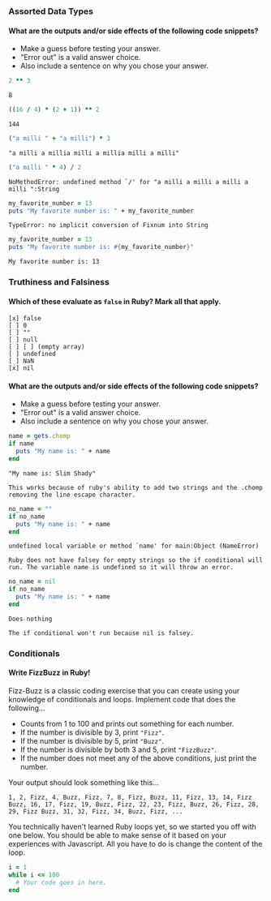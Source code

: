 ### Assorted Data Types

#### What are the outputs and/or side effects of the following code snippets?
* Make a guess before testing your answer.
* "Error out" is a valid answer choice.
* Also include a sentence on why you chose your answer.

```rb
2 ** 3
```
```text
8
```

```rb
((16 / 4) * (2 + 1)) ** 2
```
```text
144
```

```rb
("a milli " + "a milli") * 3
```
```text
"a milli a millia milli a millia milli a milli"
```

```rb
("a milli " * 4) / 2
```
```text
NoMethodError: undefined method `/' for "a milli a milli a milli a milli ":String
```

```rb
my_favorite_number = 13
puts "My favorite number is: " + my_favorite_number
```
```text
TypeError: no implicit conversion of Fixnum into String
```

```rb
my_favorite_number = 13
puts "My favorite number is: #{my_favorite_number}"
```
```text
My favorite number is: 13
```

### Truthiness and Falsiness

#### Which of these evaluate as `false` in Ruby? Mark all that apply.

```text
[x] false
[ ] 0
[ ] ""
[ ] null
[ ] [ ] (empty array)
[ ] undefined
[ ] NaN
[x] nil
```

#### What are the outputs and/or side effects of the following code snippets?
* Make a guess before testing your answer.
* "Error out" is a valid answer choice.
* Also include a sentence on why you chose your answer.

```rb
name = gets.chomp
if name
  puts "My name is: " + name
end
```
```text
"My name is: Slim Shady"

This works because of ruby's ability to add two strings and the .chomp removing the line escape character.
```

```rb
no_name = ""
if no_name
  puts "My name is: " + name
end
```
```text
undefined local variable or method `name' for main:Object (NameError)

Ruby does not have falsey for empty strings so the if conditional will run. The variable name is undefined so it will throw an error.
```

```rb
no_name = nil
if no_name
  puts "My name is: " + name
end
```
```text
Does nothing

The if conditional won't run because nil is falsey.
```

### Conditionals

#### Write FizzBuzz in Ruby!

Fizz-Buzz is a classic coding exercise that you can create using your knowledge of conditionals and loops. Implement code that does the following...

* Counts from 1 to 100 and prints out something for each number.
* If the number is divisible by 3, print `"Fizz"`.
* If the number is divisible by 5, print `"Buzz"`.
* If the number is divisible by both 3 and 5, print `"FizzBuzz"`.
* If the number does not meet any of the above conditions, just print the number.

Your output should look something like this...
```
1, 2, Fizz, 4, Buzz, Fizz, 7, 8, Fizz, Buzz, 11, Fizz, 13, 14, Fizz Buzz, 16, 17, Fizz, 19, Buzz, Fizz, 22, 23, Fizz, Buzz, 26, Fizz, 28, 29, Fizz Buzz, 31, 32, Fizz, 34, Buzz, Fizz, ...
```

You technically haven't learned Ruby loops yet, so we started you off with one below. You should be able to make sense of it based on your experiences with Javascript. All you have to do is change the content of the loop.

```rb
i = 1
while i <= 100
  # Your code goes in here.
end
```
